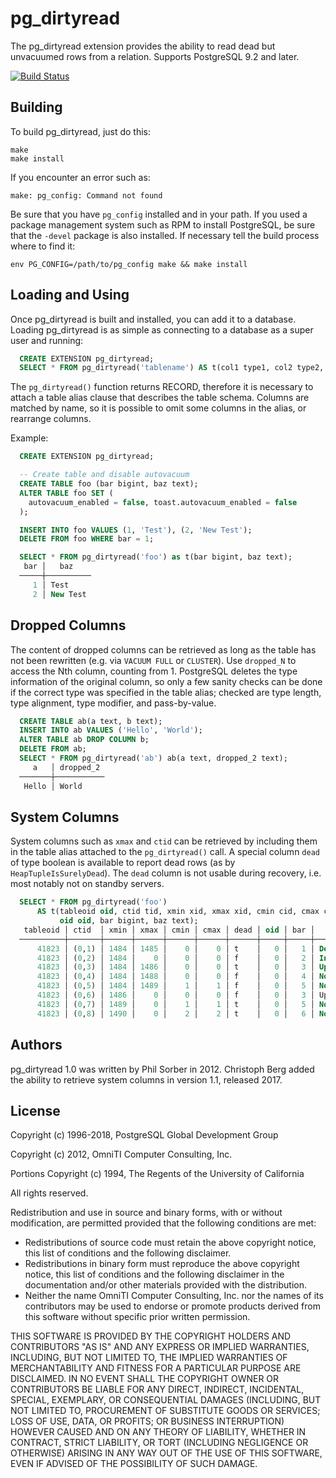 pg_dirtyread
============

The pg_dirtyread extension provides the ability to read dead but unvacuumed
rows from a relation. Supports PostgreSQL 9.2 and later.

[![Build Status](https://travis-ci.org/ChristophBerg/pg_dirtyread.svg?branch=master)](https://travis-ci.org/ChristophBerg/pg_dirtyread)

Building
--------

To build pg_dirtyread, just do this:

    make
    make install

If you encounter an error such as:

    make: pg_config: Command not found

Be sure that you have `pg_config` installed and in your path. If you used a
package management system such as RPM to install PostgreSQL, be sure that the
`-devel` package is also installed. If necessary tell the build process where
to find it:

    env PG_CONFIG=/path/to/pg_config make && make install

Loading and Using
-------

Once pg_dirtyread is built and installed, you can add it to a database. Loading
pg_dirtyread is as simple as connecting to a database as a super user and
running:

  ```sql
    CREATE EXTENSION pg_dirtyread;
    SELECT * FROM pg_dirtyread('tablename') AS t(col1 type1, col2 type2, ...);
  ```

The `pg_dirtyread()` function returns RECORD, therefore it is necessary to
attach a table alias clause that describes the table schema. Columns are
matched by name, so it is possible to omit some columns in the alias, or
rearrange columns.

Example:

  ```sql
    CREATE EXTENSION pg_dirtyread;

    -- Create table and disable autovacuum
    CREATE TABLE foo (bar bigint, baz text);
    ALTER TABLE foo SET (
      autovacuum_enabled = false, toast.autovacuum_enabled = false
    );

    INSERT INTO foo VALUES (1, 'Test'), (2, 'New Test');
    DELETE FROM foo WHERE bar = 1;

    SELECT * FROM pg_dirtyread('foo') as t(bar bigint, baz text);
     bar │   baz
    ─────┼──────────
       1 │ Test
       2 │ New Test
  ```

Dropped Columns
---------------

The content of dropped columns can be retrieved as long as the table has not
been rewritten (e.g. via `VACUUM FULL` or `CLUSTER`). Use `dropped_N` to access
the Nth column, counting from 1. PostgreSQL deletes the type information of the
original column, so only a few sanity checks can be done if the correct type
was specified in the table alias; checked are type length, type alignment, type
modifier, and pass-by-value.

  ```sql
    CREATE TABLE ab(a text, b text);
    INSERT INTO ab VALUES ('Hello', 'World');
    ALTER TABLE ab DROP COLUMN b;
    DELETE FROM ab;
    SELECT * FROM pg_dirtyread('ab') ab(a text, dropped_2 text);
       a   │ dropped_2
    ───────┼───────────
     Hello │ World
  ```

System Columns
--------------

System columns such as `xmax` and `ctid` can be retrieved by including them in
the table alias attached to the `pg_dirtyread()` call. A special column `dead` of
type boolean is available to report dead rows (as by `HeapTupleIsSurelyDead`).
The `dead` column is not usable during recovery, i.e. most notably not on
standby servers.

  ```sql
    SELECT * FROM pg_dirtyread('foo')
        AS t(tableoid oid, ctid tid, xmin xid, xmax xid, cmin cid, cmax cid, dead boolean,
             oid oid, bar bigint, baz text);
     tableoid │ ctid  │ xmin │ xmax │ cmin │ cmax │ dead │ oid │ bar │        baz
    ──────────┼───────┼──────┼──────┼──────┼──────┼──────┼─────┼─────┼───────────────────
        41823 │ (0,1) │ 1484 │ 1485 │    0 │    0 │ t    │   0 │   1 │ Delete
        41823 │ (0,2) │ 1484 │    0 │    0 │    0 │ f    │   0 │   2 │ Insert
        41823 │ (0,3) │ 1484 │ 1486 │    0 │    0 │ t    │   0 │   3 │ Update
        41823 │ (0,4) │ 1484 │ 1488 │    0 │    0 │ f    │   0 │   4 │ Not deleted
        41823 │ (0,5) │ 1484 │ 1489 │    1 │    1 │ f    │   0 │   5 │ Not updated
        41823 │ (0,6) │ 1486 │    0 │    0 │    0 │ f    │   0 │   3 │ Updated
        41823 │ (0,7) │ 1489 │    0 │    1 │    1 │ t    │   0 │   5 │ Not quite updated
        41823 │ (0,8) │ 1490 │    0 │    2 │    2 │ t    │   0 │   6 │ Not inserted
  ```

Authors
-------

pg_dirtyread 1.0 was written by Phil Sorber in 2012. Christoph Berg added the
ability to retrieve system columns in version 1.1, released 2017.

License
-------

Copyright (c) 1996-2018, PostgreSQL Global Development Group

Copyright (c) 2012, OmniTI Computer Consulting, Inc.

Portions Copyright (c) 1994, The Regents of the University of California

All rights reserved.

Redistribution and use in source and binary forms, with or without
modification, are permitted provided that the following conditions are
met:

* Redistributions of source code must retain the above copyright
  notice, this list of conditions and the following disclaimer.
* Redistributions in binary form must reproduce the above
  copyright notice, this list of conditions and the following
  disclaimer in the documentation and/or other materials provided
  with the distribution.
* Neither the name OmniTI Computer Consulting, Inc. nor the names
  of its contributors may be used to endorse or promote products
  derived from this software without specific prior written
  permission.

THIS SOFTWARE IS PROVIDED BY THE COPYRIGHT HOLDERS AND CONTRIBUTORS
"AS IS" AND ANY EXPRESS OR IMPLIED WARRANTIES, INCLUDING, BUT NOT
LIMITED TO, THE IMPLIED WARRANTIES OF MERCHANTABILITY AND FITNESS FOR
A PARTICULAR PURPOSE ARE DISCLAIMED. IN NO EVENT SHALL THE COPYRIGHT
OWNER OR CONTRIBUTORS BE LIABLE FOR ANY DIRECT, INDIRECT, INCIDENTAL,
SPECIAL, EXEMPLARY, OR CONSEQUENTIAL DAMAGES (INCLUDING, BUT NOT
LIMITED TO, PROCUREMENT OF SUBSTITUTE GOODS OR SERVICES; LOSS OF USE,
DATA, OR PROFITS; OR BUSINESS INTERRUPTION) HOWEVER CAUSED AND ON ANY
THEORY OF LIABILITY, WHETHER IN CONTRACT, STRICT LIABILITY, OR TORT
(INCLUDING NEGLIGENCE OR OTHERWISE) ARISING IN ANY WAY OUT OF THE USE
OF THIS SOFTWARE, EVEN IF ADVISED OF THE POSSIBILITY OF SUCH DAMAGE.
